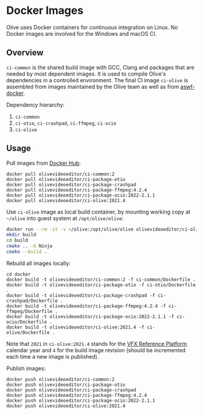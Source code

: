 # Docker Images

Olive uses Docker containers for continuous integration on Linux.
No Docker images are involved for the Windows and macOS CI.

## Overview

`ci-common` is the shared build image with GCC, Clang and packages that are
needed by most dependent images. It is used to compile Olive's dependencies
in a controlled environment. The final CI image `ci-olive` is assembled from
images maintained by the Olive team as well as from
[aswf-docker](https://github.com/AcademySoftwareFoundation/aswf-docker/).

Dependency hierarchy:

1. `ci-common`
2. `ci-otio`, `ci-crashpad`, `ci-ffmpeg`, `ci-ocio`
3. `ci-olive`

## Usage

Pull images from [Docker Hub](https://hub.docker.com/u/olivevideoeditor):

```
docker pull olivevideoeditor/ci-common:2
docker pull olivevideoeditor/ci-package-otio
docker pull olivevideoeditor/ci-package-crashpad
docker pull olivevideoeditor/ci-package-ffmpeg:4.2.4
docker pull olivevideoeditor/ci-package-ocio:2022-2.1.1
docker pull olivevideoeditor/ci-olive:2021.4
```

Use `ci-olive` image as local build container, by mounting working copy at
`~/olive` into guest system at `/opt/olive/olive`:

```bash
docker run --rm -it -v ~/olive:/opt/olive/olive olivevideoeditor/ci-olive:2021.4
mkdir build
cd build
cmake .. -G Ninja
cmake --build .
```

Rebuild all images locally:

```
cd docker
docker build -t olivevideoeditor/ci-common:2 -f ci-common/Dockerfile .
docker build -t olivevideoeditor/ci-package-otio -f ci-otio/Dockerfile .
docker build -t olivevideoeditor/ci-package-crashpad -f ci-crashpad/Dockerfile .
docker build -t olivevideoeditor/ci-package-ffmpeg:4.2.4 -f ci-ffmpeg/Dockerfile .
docker build -t olivevideoeditor/ci-package-ocio:2022-2.1.1 -f ci-ocio/Dockerfile .
docker build -t olivevideoeditor/ci-olive:2021.4 -f ci-olive/Dockerfile .
```

Note that `2021` in `ci-olive:2021.4` stands for the
[VFX Reference Platform](http://vfxplatform.com/) calendar year and `4` for the
build image revision (should be incremented each time a new image is published).

Publish images:

```
docker push olivevideoeditor/ci-common:2
docker push olivevideoeditor/ci-package-otio
docker push olivevideoeditor/ci-package-crashpad
docker push olivevideoeditor/ci-package-ffmpeg:4.2.4
docker push olivevideoeditor/ci-package-ocio:2022-2.1.1
docker push olivevideoeditor/ci-olive:2021.4
```
